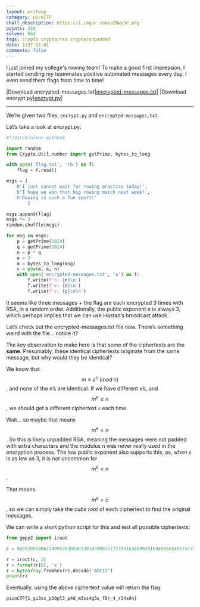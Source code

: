 ```yaml
---
layout: writeup
category: picoCTF
chall_description: https://i.imgur.com/a2Nwy5e.png
points: 250
solves: 964
tags: crypto crypto/rsa crypto/unpadded
date: 1337-01-01
comments: false
---
```


I just joined my college's rowing team! To make a good first impression, I started sending my teammates positive automated messages every day. I even send them flags from time to time!  

|Download encrypted-messages.txt|[encrypted-messages.txt](https://github.com/Nightxade/ctf-writeups/tree/master/assets/CTFs/picoCTF/college-rowing-encrypted-messages.txt)|
|Download encrypt.py|[encrypt.py](https://github.com/Nightxade/ctf-writeups/tree/master/assets/CTFs/picoCTF/college-rowing-encrypt.py)|

---

We’re given two files, `encrypt.py` and `encrypted-messages.txt`.  

Let’s take a look at encrypt.py:  

```py
#!/usr/bin/env python3

import random
from Crypto.Util.number import getPrime, bytes_to_long

with open('flag.txt', 'rb') as f:
    flag = f.read()

msgs = [
    b'I just cannot wait for rowing practice today!',
    b'I hope we win that big rowing match next week!',
    b'Rowing is such a fun sport!'
        ]

msgs.append(flag)
msgs *= 3
random.shuffle(msgs)

for msg in msgs:
    p = getPrime(1024)
    q = getPrime(1024)
    n = p * q
    e = 3
    m = bytes_to_long(msg)
    c = pow(m, e, n)
    with open('encrypted-messages.txt', 'a') as f:
        f.write(f'n: {n}\n')
        f.write(f'e: {e}\n')
        f.write(f'c: {c}\n\n')
```

It seems like three messages + the flag are each encrypted 3 times with RSA, in a random order. Additionally, the public exponent e is always 3, which perhaps implies that we can use Hastad’s broadcast attack.  

Let’s check out the encrypted-messages.txt file now. There’s something weird with the file... notice it?  

The key observation to make here is that some of the ciphertexts are the **same**. Presumably, these identical ciphertexts originate from the same message, but why would they be identical?  

We know that $$m\equiv e^{c}\;(mod\;n)$$, and none of the n’s are identical. If we have different `n`’s, and $$m^{e}\ge n$$, we should get a different ciphertext `c` each time.  

Wait… so maybe that means $$m^{e}<n$$. So this is likely unpadded RSA, meaning the messages were not padded with extra characters and the modulus n was never really used in the encryption process. The low public exponent also supports this, as, when `e` is as low as 3, it is not uncommon for $$m^{e}<n$$.  

That means $$m^{e}=c$$, so we can simply take the *cube root* of each ciphertext to find the original messages.  

We can write a short python script for this and test all possible ciphertexts:  
```py
from gmpy2 import iroot

c = 868938910067249952838548130143908771727351638690361694965654617377419268292732524264841389055007122795668815782628236966204158649165906515577110359828106902273777>

r = iroot(c, 3)
r = format(r[0], 'x')
r = bytearray.fromhex(r).decode('ASCII')
print(r)

```
Eventually, using the above ciphertext value will return the flag:

    picoCTF{1_gu3ss_p30pl3_p4d_m3ss4g3s_f0r_4_r34s0n}
